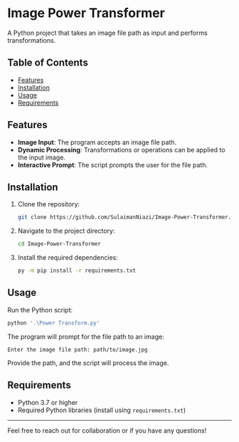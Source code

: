 # Image Power Transformer

A Python project that takes an image file path as input and performs transformations.

## Table of Contents
- [Features](#Features)
- [Installation](#Installation)
- [Usage](#Usage)
- [Requirements](#Requirements)

## Features

- **Image Input**: The program accepts an image file path.
- **Dynamic Processing**: Transformations or operations can be applied to the input image.
- **Interactive Prompt**: The script prompts the user for the file path.

## Installation

1. Clone the repository:
   ```bash
   git clone https://github.com/SulaimanNiazi/Image-Power-Transformer.git
   ```
2. Navigate to the project directory:
   ```bash
   cd Image-Power-Transformer
   ```
3. Install the required dependencies:
   ```bash
   py -m pip install -r requirements.txt
   ```

## Usage

Run the Python script:
```bash
python '.\Power Transform.py'
```

The program will prompt for the file path to an image:
```
Enter the image file path: path/to/image.jpg
```

Provide the path, and the script will process the image.

## Requirements

- Python 3.7 or higher
- Required Python libraries (install using `requirements.txt`)

---
Feel free to reach out for collaboration or if you have any questions!
